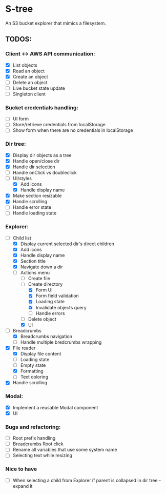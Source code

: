 # S-tree

An S3 bucket explorer that mimics a filesystem.

## TODOS:

### Client <-> AWS API communication:

- [x] List objects
- [x] Read an object
- [x] Create an object
- [ ] Delete an object
- [ ] Live bucket state update
- [ ] Singleton client

### Bucket credentials handling:

- [ ] UI form
- [ ] Store/retrieve credentials from localStorage
- [ ] Show form when there are no credentials in localStorage

### Dir tree:

- [x] Display dir objects as a tree
- [x] Handle open/close dir
- [x] Handle dir selection
- [ ] Handle onClick vs doubleclick
- [ ] UI/styles
    - [x] Add icons
    - [x] Handle display name
- [x] Make section resizable
- [x] Handle scrolling
- [ ] Handle error state
- [ ] Handle loading state

### Explorer:

- [ ] Child list
    - [x] Display current selected dir's direct children
    - [x] Add icons
    - [x] Handle display name
    - [x] Section title
    - [x] Navigate down a dir
    - [ ] Actions menu
        - [ ] Create file
        - [ ] Create directory
            -   [x] Form UI
            -   [x] Form field validation
            -   [x] Loading state
            -   [x] Invalidate objects query
            -   [ ] Handle errors
        - [ ] Delete object
        - [x] UI
- [ ] Breadcrumbs
    - [x] Breadcrumbs navigation
    - [ ] Handle multiple bredcrumbs wrapping
- [x] File reader
    - [x] Display file content
    - [ ] Loading state
    - [ ] Empty state
    - [x] Formatting
    - [ ] Text coloring
- [x] Handle scrolling

### Modal: 
- [x] Implement a reusable Modal component
- [x] UI

### Bugs and refactoring:

- [ ] Root prefix handling
- [ ] Breadcrumbs Root click
- [ ] Rename all variables that use some system name
- [ ] Selecting text while resizing

### Nice to have

- [ ] When selecting a child from Explorer if parent is collapsed in dir tree - expand it
